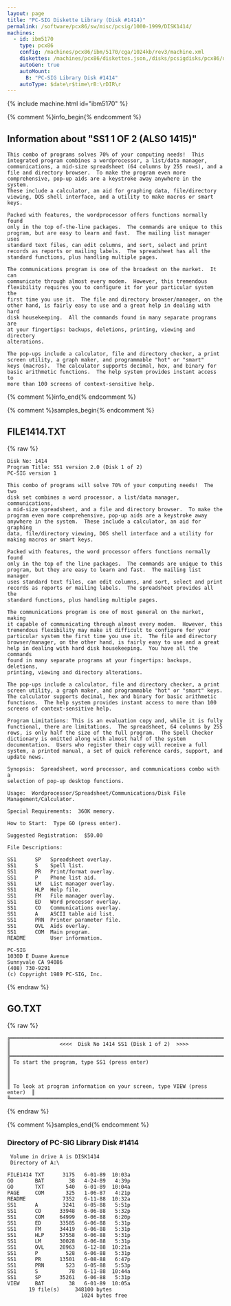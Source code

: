 ```yaml
---
layout: page
title: "PC-SIG Diskette Library (Disk #1414)"
permalink: /software/pcx86/sw/misc/pcsig/1000-1999/DISK1414/
machines:
  - id: ibm5170
    type: pcx86
    config: /machines/pcx86/ibm/5170/cga/1024kb/rev3/machine.xml
    diskettes: /machines/pcx86/diskettes.json,/disks/pcsigdisks/pcx86/diskettes.json
    autoGen: true
    autoMount:
      B: "PC-SIG Library Disk #1414"
    autoType: $date\r$time\rB:\rDIR\r
---
```


{% include machine.html id="ibm5170" %}

{% comment %}info_begin{% endcomment %}

## Information about "SS1 1 OF 2 (ALSO 1415)"

    This combo of programs solves 70% of your computing needs!  This
    integrated program combines a wordprocessor, a list/data manager,
    communications, a mid-size spreadsheet (64 columns by 255 rows), and a
    file and directory browser.  To make the program even more
    comprehensive, pop-up aids are a keystroke away anywhere in the system.
    These include a calculator, an aid for graphing data, file/directory
    viewing, DOS shell interface, and a utility to make macros or smart
    keys.
    
    Packed with features, the wordprocessor offers functions normally found
    only in the top of-the-line packages.  The commands are unique to this
    program, but are easy to learn and fast.  The mailing list manager uses
    standard text files, can edit columns, and sort, select and print
    records as reports or mailing labels.  The spreadsheet has all the
    standard functions, plus handling multiple pages.
    
    The communications program is one of the broadest on the market.  It can
    communicate through almost every modem.  However, this tremendous
    flexibility requires you to configure it for your particular system the
    first time you use it.  The file and directory browser/manager, on the
    other hand, is fairly easy to use and a great help in dealing with hard
    disk housekeeping.  All the commands found in many separate programs are
    at your fingertips: backups, deletions, printing, viewing and directory
    alterations.
    
    The pop-ups include a calculator, file and directory checker, a print
    screen utility, a graph maker, and programmable "hot" or "smart"
    keys (macros).  The calculator supports decimal, hex, and binary for
    basic arithmetic functions.  The help system provides instant access to
    more than 100 screens of context-sensitive help.
{% comment %}info_end{% endcomment %}

{% comment %}samples_begin{% endcomment %}

## FILE1414.TXT

{% raw %}
```
Disk No: 1414
Program Title: SS1 version 2.0 (Disk 1 of 2)
PC-SIG version 1

This combo of programs will solve 70% of your computing needs!  The two
disk set combines a word processor, a list/data manager, communications,
a mid-size spreadsheet, and a file and directory browser.  To make the
program even more comprehensive, pop-up aids are a keystroke away
anywhere in the system.  These include a calculator, an aid for graphing
data, file/directory viewing, DOS shell interface and a utility for
making macros or smart keys.

Packed with features, the word processor offers functions normally found
only in the top of the line packages.  The commands are unique to this
program, but they are easy to learn and fast.  The mailing list manager
uses standard text files, can edit columns, and sort, select and print
records as reports or mailing labels.  The spreadsheet provides all the
standard functions, plus handling multiple pages.

The communications program is one of most general on the market, making
it capable of communicating through almost every modem.  However, this
tremendous flexibility may make it difficult to configure for your
particular system the first time you use it.  The file and directory
browser/manager, on the other hand, is fairly easy to use and a great
help in dealing with hard disk housekeeping.  You have all the commands
found in many separate programs at your fingertips: backups, deletions,
printing, viewing and directory alterations.

The pop-ups include a calculator, file and directory checker, a print
screen utility, a graph maker, and programmable "hot" or "smart" keys.
The calculator supports decimal, hex and binary for basic arithmetic
functions.  The help system provides instant access to more than 100
screens of context-sensitive help.

Program Limitations: This is an evaluation copy and, while it is fully
functional, there are limitations.  The spreadsheet, 64 columns by 255
rows, is only half the size of the full program.  The Spell Checker
dictionary is omitted along with almost half of the system
documentation.  Users who register their copy will receive a full
system, a printed manual, a set of quick reference cards, support, and
update news.

Synopsis:  Spreadsheet, word processor, and communications combo with a
selection of pop-up desktop functions.

Usage:  Wordprocessor/Spreadsheet/Communications/Disk File
Management/Calculator.

Special Requirements:  360K memory.

How to Start:  Type GO (press enter).

Suggested Registration:  $50.00

File Descriptions:

SS1      SP   Spreadsheet overlay.
SS1      S    Spell list.
SS1      PR   Print/format overlay.
SS1      P    Phone list aid.
SS1      LM   List manager overlay.
SS1      HLP  Help file.
SS1      FM   File manager overlay.
SS1      ED   Word processor overlay.
SS1      CO   Communications overlay.
SS1      A    ASCII table aid list.
SS1      PRN  Printer parameter file.
SS1      OVL  Aids overlay.
SS1      COM  Main program.
README        User information.

PC-SIG
1030D E Duane Avenue
Sunnyvale CA 94086
(408) 730-9291
(c) Copyright 1989 PC-SIG, Inc.

```
{% endraw %}

## GO.TXT

{% raw %}
```
╔═════════════════════════════════════════════════════════════════════════╗
║                <<<<  Disk No 1414 SS1 (Disk 1 of 2)  >>>>               ║
╠═════════════════════════════════════════════════════════════════════════╣
║ To start the program, type SS1 (press enter)                            ║
║                                                                         ║
║ To look at program information on your screen, type VIEW (press enter)  ║
╚═════════════════════════════════════════════════════════════════════════╝
```
{% endraw %}

{% comment %}samples_end{% endcomment %}

### Directory of PC-SIG Library Disk #1414

     Volume in drive A is DISK1414
     Directory of A:\

    FILE1414 TXT      3175   6-01-89  10:03a
    GO       BAT        38   4-24-89   4:39p
    GO       TXT       540   6-01-89  10:04a
    PAGE     COM       325   1-06-87   4:21p
    README            7352   6-11-88  10:32a
    SS1      A        3241   6-05-88   5:51p
    SS1      CO      33948   6-06-88   5:32p
    SS1      COM     64999   6-06-88   6:20p
    SS1      ED      33585   6-06-88   5:31p
    SS1      FM      34419   6-06-88   5:31p
    SS1      HLP     57558   6-06-88   5:31p
    SS1      LM      30028   6-06-88   5:31p
    SS1      OVL     28963   6-12-88  10:21a
    SS1      P         528   6-06-88   5:31p
    SS1      PR      13501   6-08-88   6:47p
    SS1      PRN       523   6-05-88   5:53p
    SS1      S          78   6-11-88  10:44a
    SS1      SP      35261   6-06-88   5:31p
    VIEW     BAT        38   6-01-89  10:05a
           19 file(s)     348100 bytes
                            1024 bytes free
